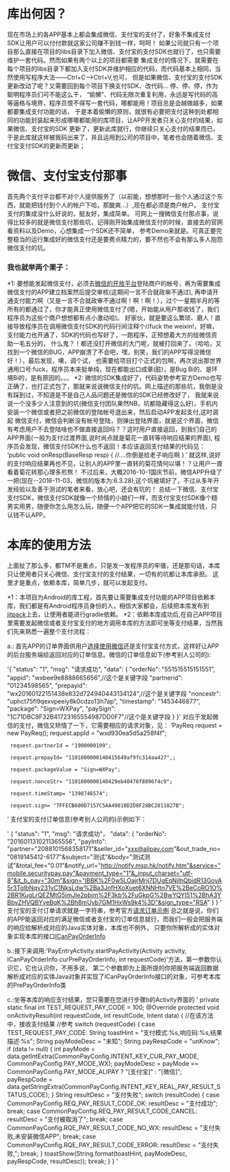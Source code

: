 # 库出何因？
现在市场上的各APP基本上都会集成微信、支付宝的支付了，好象不集成支付SDK让用户可以付付款就这家公司赚不到钱一样，呵呵！
如果公司就只有一个项目那么直接在项目的libs目录下加入微信、支付宝的支付SDK也就行了，也只需要维护一套代码。然而如果有两个以上的项目都需要
集成支付的情况下，就需要在每个项目的libs目录下都加入支付SDK并维护相应的代码，而代码基本上相同，当然使用写程序大法——Ctrl+C-->Ctrl+V,也可，
但是如果微信、支付宝的支付SDK更新改动了呢？又需要回到每个项目下换支付SDK、改代码... 停、停、停，作为聪明程序员们可不能这么干，
“偷懒”、代码无限次重复利用，永远是写代码的高等逼格与境界，程序员恨不得写一套代码，哪都能用！项目总是会越做越多，如果都要集成支付功能的话，
于是本着偷懒的原则，就很有必要把支付这种到处都相同的功能封装起来形成哪哪都能用的库项目，让APP开发者只关心支付的结果，如果微信、支付宝的SDK
更新了，更新此库就行，你继续只关心支付的结果而已，于是此库就这样被我码出来了，并且运用到公司的项目中，笔者也会随着微信、支付宝支付SDK的更新而更新；

# 微信、支付宝支付那事
  首先两个支付平台都不对个人提供服务了（以前能，想想那时一些个人通过这个东西，就能把钱付到个人的帐户下哈，那酸爽...）,现在都必须是商户帐户。
  支付宝支付的集成没什么好说的，挺友好，集成简单。
  可网上一搜微信支付那点事，说得比较多的就是微信支付那些坑，记得刚开始集成微信支付的时候，直接去的官网看资料以及Demo，心想集成一个SDK还不简单，
参考Demo来就是。可真正要完整稳当的运行集成好的微信支付还是要费点精力的，要不然也不会有那么多人抱怨微信支付的坑。
  ### 我也就举两个栗子：
  *1: 要想能发起微信支付，必须去[微信的开放平台](https://open.weixin.qq.com/)登陆商户的帐号，再为需要集成微信支付的APP建立档案然后提交审核(这期间一言不合就政审不通过),
再申请开通支付能力啊（又是一言不合就政审不通过啊！啊！啊！），过个一星期半月的等所有的都通过了，你才能真正使用微信支付了(嗯，开始能从用户那收钱了，我们程序员为这些个商户想想都有点小激动哈)。
好家伙，就是要这么繁琐、磨人！直接导致程序员在调用微信支付SDK的代码行间注释个//fuck the weixin!，好嘛，支付能力也开通了，SDK的代码也写好了，一跑程序，正预想着大方的给微信资助一毛五分的，
什么鬼？！都还没打开微信的大门呢，就被打回来了。（哈哈，又找到一个微信的BUG，APP崩溃了不会吧，嘿，别笑，我们的APP写得没微信好！），最后发现，噢，调个试，
也需要给项目打个正式的包啊，再次说出那世界通用口号:fuck，程序员本来挺单纯，现在都能出口成章(脏)，是Bug Bi的、是环境Bi的，是有原因的。。。
  *2: 微信的SDK集成好了，代码姿势参考官方Demo也写正确了，也打正式包了，那就来说说微信支付的坑。网上描述的那些坑，我倒是没有踩到过，不知道是不是自己人品问题还是微信的SDK已经修改好了，
我就来说说一个没多少人注意到的坑(微信支付团队果然NB，坑都隐藏得这么好)，手机内安装一个微信或者把之前微信的登陆帐号退出来，然后启动APP发起支付,这时调起
微信支付，微信会判断没有帐号登陆，则弹出登陆界面，就是这个界面，微信有考虑用户不去登陆啥也不做直接返回吗？？这时用户直接返回，到我们自己的APP界面(一般为支付过渡界面,说时尚点就是菊花一直转等待响应结果的界面),
程序员会发现，微信支付SDK什么也不返回！本应该返回支付结果的代码见：
‘public void onResp(BaseResp resp) {
   //....你倒是给老子响应啊
 }
’
就这样,说好的支付响应结果再也不见，让别人的APP里一直转的菊花情何以堪！？让用户一直看着菊花转那心理多煎熬！
不过后来，大概2016-10-1国庆节前，微信APP升级了一把(现在--2016-11-03，微信的版本为:6.3.28),这个坑被填好了，不过从多年开发经验以及善于测试的笔者来看，放心吧，还会有坑的！
总结一下微信、支付宝支付SDK，微信支付SDK就像一个矫情的小娘们一样，而支付宝支付SDK像个糙男实用男，随便你怎么用怎么玩，随便一个APP把它的SDK一集成就能付钱，只认钱不认APP。

# 本库的使用方法
上面扯了那么多，都TM不是重点，只是发一发程序员的牢骚，还是那句话，本库只让使用者只关心微信、支付宝支付的支付结果，一切有的坑都让本库承担。
这里才是重点，依赖本库，简单几步，就可以发起支付。

*1：本项目为Android的库工程，首先要让需要集成支付功能的APP项目依赖本库，我们都是有Android程序员身份的人，相信大家都会，后续把本库发布到[jitpack](https://jitpack.io)上去，让使用者能进行gradle依赖。
*2：依赖本库成功后,在自己APP项目里需要发起微信或者支付宝支付的地方调用本库的方法即可坐等支付结果，当然我们先来熟悉一遍整个支付流程：

a.: 首先APP的订单界面供用户[选择使用微信](https://pay.weixin.qq.com/wiki/doc/api/app/app.php?chapter=8_2)还是支付宝支付方式，这样好让APP的后台服务端给返回对应的订单信息。微信的订单信息如下(参考别人公司的):

>
'{
    "status": "1",
    "msg": "请求成功",
    "data": {
        "orderNo": "551515515151551",
        "appid": "wxbee9e8888665656",//这个是关键字段
        "partnerid": "01234598565",
        "prepayid": "wx20160122151438e832d724940443134124",//这个是关键字段
        "noncestr": "uphct75fl9qexvpeeiy8k0cdzo13h7ap",
        "timestamp": "1453446877",
        "package": "Sign=WXPay",
        "paySign": "1C71DBC9F32B41723165554987DD0F7"//这个是关键字段
    }
}'
对应于发起微信的支付，微信又矫情了一下，它需要相应的请求对象，见：
‘PayReq request = new PayReq();
     request.appId = "wxd930ea5d5a258f4f";

     request.partnerId = "1900000109";

     request.prepayId= "1101000000140415649af9fc314aa427",;

     request.packageValue = "Sign=WXPay";

     request.nonceStr= "1101000000140429eb40476f8896f4c9";

     request.timeStamp= "1398746574";

     request.sign= "7FFECB600D7157C5AA49810D2D8F28BC2811827B";
’
支付宝的支付订单信息(参考别人公司的)示例如下：
>
'
{
    "status": "1",
    "msg": "请求成功"，
    "data": {
        "orderNo": "2016011310211365556",
        "payInfo": "partner="2088101568358171"&seller_id="xxx@alipay.com"&out_trade_no="0819145412-6177"&subject="测试"&body="测试测试"&total_fee="0.01"&notify_url="http://notify.msp.hk/notify.htm"&service="mobile.securitypay.pay"&payment_type="1"&_input_charset="utf-8"&it_b_pay="30m"&sign="lBBK%2F0w5LOajrMrji7DUgEqNjIhQbidR13GovA5r3TgIbNqv231yC1NksLdw%2Ba3JnfHXoXuet6XNNHtn7VE%2BeCoRO1O%2BR1KugLrQEZMtG5jmJIe2pbjm%2F3kb%2FuGkpG%2BwYQYI51%2BhA3YBbvZHVQBYveBqK%2Bh8mUyb7GM1HxWs9k4%3D"&sign_type="RSA"
    }
}
'
支付宝的支付订单请求就是一字符串，参考官方[请求订单示例](https://doc.open.alipay.com/doc2/detail?treeId=59&articleId=103662&docType=1)
总之就是说，你们的APP能返回对应的满足微信或者支付宝的订单信息就行，而我们一般会把服务端的响应给解析成对应的Java实体对象，本库也不例外，
只要你所解析成的实体对象实现本库的接口[ICanPayOrderInfo](https://github.com/feer921/CommonPayLib/blob/master/src/main/java/common/pay/sdk/ICanPayOrderInfo.java)

b.:接下来调用:'PayEntryActivity.startPayActivity(Activity activity, ICanPayOrderInfo curPrePayOrderInfo, int requestCode)'方法，第一参数你认识它，它也认识你，不用多说，
第二个参数即为上面所提的你把服务端返回数据解析成对应的实体Java对象并实现了ICanPayOrderInfo接口的对象，可参考本库的PrePayOrderInfo类

c.:坐等本库的响应支付结果，您只需要在您进行步骤b的Activity界面的
'
 private static final int TEST_REQUEST_PAY_CODE = 100;
 @Override
    protected void onActivityResult(int requestCode, int resultCode, Intent data) {
           //在该方法中，接收支付结果
           //参考
           switch (requestCode) {
                       case TEST_REQUEST_PAY_CODE:
                           String toastHint = "支付模式:%s,响应码:%s,结果描述:%s";
                           String payModeDesc = "未知";
                           String payRespCode = "unKnow";
                           if (data != null) {
                               int payMode = data.getIntExtra(CommonPayConfig.INTENT_KEY_CUR_PAY_MODE, CommonPayConfig.PAY_MODE_WX);
                               payModeDesc = payMode == CommonPayConfig.PAY_MODE_ALIPAY ? "[支付宝]" : "[微信]";
                                payRespCode = data.getStringExtra(CommonPayConfig.INTENT_KEY_REAL_PAY_RESULT_STATUS_CODE);
                           }
                           String resultDesc = "支付失败";
                           switch (resultCode) {
                               case CommonPayConfig.REQ_PAY_RESULT_CODE_OK:
                                   resultDesc = "支付成功";
                                   break;
                               case CommonPayConfig.REQ_PAY_RESULT_CODE_CANCEL:
                                   resultDesc = "支付被取消了";
                                   break;
                               case CommonPayConfig.RQE_PAY_RESULT_CODE_NO_WX:
                                   resultDesc = "支付失败,未安装微信APP";
                                   break;
                               case CommonPayConfig.RQE_PAY_RESULT_CODE_ERROR:
                                   resultDesc = "支付失败,";
                                   break;
                           }
                           toastShow(String.format(toastHint, payModeDesc, payRespCode, resultDesc));
                           break;
                   }
    }
'


